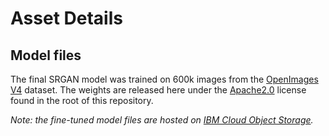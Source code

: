 # Asset Details

## Model files

The final SRGAN model was trained on 600k images from the [OpenImages V4](https://storage.googleapis.com/openimages/web/index.html) dataset. The weights are released here under the [Apache2.0](https://www.apache.org/licenses/LICENSE-2.0) license found in the root of this repository.

_Note: the fine-tuned model files are hosted on [IBM Cloud Object Storage](http://s3.us-south.cloud-object-storage.appdomain.cloud/max-assets-prod/max-image-resolution-enhancer/1.0.0/assets.tar.gz)._
